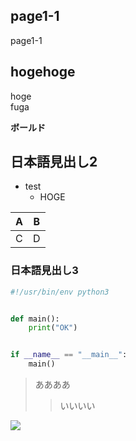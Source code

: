 ## page1-1

page1-1

## hogehoge

hoge  
fuga

**ボールド**

## 日本語見出し2

* test
    * HOGE

|A|B|
|-|-|
|C|D|

### 日本語見出し3

```py
#!/usr/bin/env python3


def main():
    print("OK")


if __name__ == "__main__":
    main()
```

> ああああ
>> いいいい

![](https://getvectorlogo.com/wp-content/uploads/2019/01/red-hat-ansible-tower-vector-logo.png)

